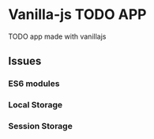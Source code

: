 # Vanilla-js TODO APP

TODO app made with vanillajs

## Issues

### ES6 modules

### Local Storage

### Session Storage
